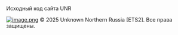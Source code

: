 Исходный код сайта UNR

[![image.png](https://i.postimg.cc/02Bps1NP/image.png)](https://postimg.cc/PP1LWcZR)
© 2025 Unknown Northern Russia [ETS2]. Все права защищены.
